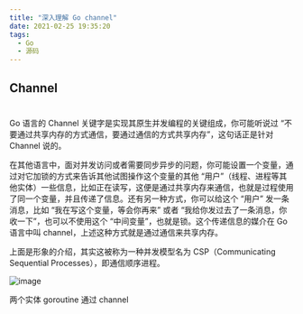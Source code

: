 ```yaml
---
title: "深入理解 Go channel"
date: 2021-02-25 19:35:20
tags:
  - Go
  - 源码
---
```


## Channel

#

#

Go 语言的 Channel 关键字是实现其原生并发编程的关键组成，你可能听说过 “不要通过共享内存的方式通信，要通过通信的方式共享内存”，这句话正是针对 Channel 说的。

在其他语言中，面对并发访问或者需要同步异步的问题，你可能设置一个变量，通过对它加锁的方式来告诉其他试图操作这个变量的其他 “用户”（线程、进程等其他实体）一些信息，比如正在读写，这便是通过共享内存来通信，也就是过程使用了同一个变量，并且传递了信息。还有另一种方式，你可以给这个 “用户” 发一条消息，比如 “我在写这个变量，等会你再来” 或者 “我给你发过去了一条消息，你收一下”，也可以不使用这个 “中间变量”，也就是锁。这个传递信息的媒介在 Go 语言中叫 channel，上述这种方式就是通过通信来共享内存。

上面是形象的介绍，其实这被称为一种并发模型名为 CSP（Communicating Sequential Processes），即通信顺序进程。

![image](https://raw.githubusercontent.com/sh1luo/CDN/641b376a00bb5b57536906244c1a64163bb3de1b/imagescsp.svg)

两个实体 goroutine 通过 channel 